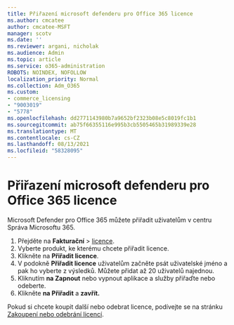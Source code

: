 ```yaml
---
title: Přiřazení microsoft defenderu pro Office 365 licence
ms.author: cmcatee
author: cmcatee-MSFT
manager: scotv
ms.date: ''
ms.reviewer: argani, nicholak
ms.audience: Admin
ms.topic: article
ms.service: o365-administration
ROBOTS: NOINDEX, NOFOLLOW
localization_priority: Normal
ms.collection: Adm_O365
ms.custom:
- commerce_licensing
- "9003019"
- "5778"
ms.openlocfilehash: dd2771143980b7a9652bf2323b08e5c8019fc1b1
ms.sourcegitcommit: ab75f66355116e995b3cb5505465b31989339e28
ms.translationtype: MT
ms.contentlocale: cs-CZ
ms.lasthandoff: 08/13/2021
ms.locfileid: "58328095"
---
```

# <a name="assign-microsoft-defender-for-office-365-licenses"></a>Přiřazení microsoft defenderu pro Office 365 licence

Microsoft Defender pro Office 365 můžete přiřadit uživatelům v centru Správa Microsoftu 365.

1. Přejděte na **Fakturační**  >  [licence](https://go.microsoft.com/fwlink/p/?linkid=842264).
2. Vyberte produkt, ke kterému chcete přiřadit licence.
3. Klikněte na **Přiřadit licence**.
4. V podokně **Přiřadit licence**  uživatelům začněte psát uživatelské jméno a pak ho vyberte z výsledků. Můžete přidat až 20 uživatelů najednou.
5. Kliknutím **na Zapnout**  nebo vypnout aplikace a služby přiřaďte nebo odeberte.
6. Klikněte **na Přiřadit** a **zavřít.**

Pokud si chcete koupit další nebo odebrat licence, podívejte se na stránku [Zakoupení nebo odebrání licencí](https://docs.microsoft.com/microsoft-365/commerce/licenses/buy-licenses#buy-or-remove-licenses-for-your-business-subscription).